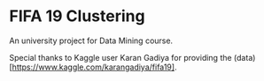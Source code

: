 # FIFA 19 Clustering

An university project for Data Mining course.

Special thanks to Kaggle user Karan Gadiya for providing the (data)[https://www.kaggle.com/karangadiya/fifa19].